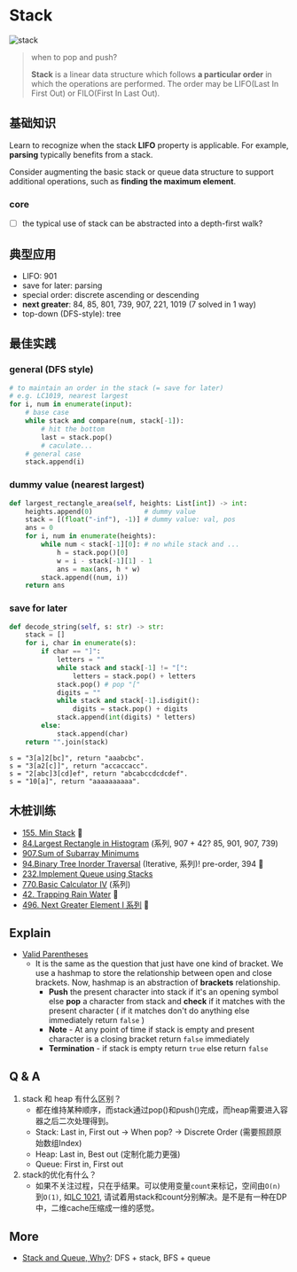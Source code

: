 # Stack 

![stack](https://i.imgur.com/W0LDr8g.png)


> when to pop and push?
> 
> **Stack** is a linear data structure which follows **a particular order** in which the operations are performed. The order may be LIFO(Last In First Out) or FILO(First In Last Out).

## 基础知识

Learn to recognize when the stack **LIFO** property is applicable. For example, **parsing** typically benefits from a stack. 

Consider augmenting the basic stack or queue data structure to support additional operations, such as **finding the maximum element**. 

### core

- [ ] the typical use of stack can be abstracted into a depth-first walk?

## 典型应用


- LIFO: 901
- save for later: parsing 
- special order: discrete ascending or descending
- **next greater**: 84, 85, 801, 739, 907, 221, 1019 (7 solved in 1 way)
- top-down (DFS-style): tree

## 最佳实践

### general (DFS style)

``` python 
# to maintain an order in the stack (= save for later)
# e.g. LC1019, nearest largest 
for i, num in enumerate(input):
	# base case 
	while stack and compare(num, stack[-1]):
		# hit the bottom 
		last = stack.pop()
		# caculate...
	# general case 
	stack.append(i)
```

### dummy value (nearest largest) 

``` python
def largest_rectangle_area(self, heights: List[int]) -> int:
    heights.append(0)             # dummy value 
    stack = [(float("-inf"), -1)] # dummy value: val, pos 
    ans = 0
    for i, num in enumerate(heights):
        while num < stack[-1][0]: # no while stack and ...
            h = stack.pop()[0]
            w = i - stack[-1][1] - 1
            ans = max(ans, h * w)
        stack.append((num, i))
    return ans
```

### save for later 

``` python
def decode_string(self, s: str) -> str:
    stack = []
    for i, char in enumerate(s):
        if char == "]":
            letters = ""
            while stack and stack[-1] != "[":
                letters = stack.pop() + letters
            stack.pop() # pop "["
            digits = ""
            while stack and stack[-1].isdigit():
                digits = stack.pop() + digits 
            stack.append(int(digits) * letters)
        else:
            stack.append(char)
    return "".join(stack)
```

```
s = "3[a]2[bc]", return "aaabcbc".
s = "3[a2[c]]", return "accaccacc".
s = "2[abc]3[cd]ef", return "abcabccdcdcdef".
s = "10[a]", return "aaaaaaaaaa".
```

## 木桩训练

* [155. Min Stack](https://leetcode.com/problems/min-stack/) 🌟
* [84.Largest Rectangle in Histogram](https://leetcode.com/problems/largest-rectangle-in-histogram/) (系列, 907 + 42? 85, 901, 907, 739)
* [907.Sum of Subarray Minimums](https://leetcode.com/problems/sum-of-subarray-minimums/) 
* [94.Binary Tree Inorder Traversal](https://leetcode.com/problems/binary-tree-inorder-traversal/description/) (Iterative, 系列)!  pre-order, 394 🌟
* [232.Implement Queue using Stacks](https://leetcode.com/problems/implement-queue-using-stacks/)
* [770.Basic Calculator IV](https://leetcode.com/problems/basic-calculator-iv/) (系列)
* [42. Trapping Rain Water](https://leetcode.com/problems/trapping-rain-water/) 🌟
* [496. Next Greater Element I 系列](https://leetcode.com/problems/next-greater-element-i/) 🌟 

## Explain

- [Valid Parentheses](https://leetcode.com/problems/valid-parentheses/)
	- It is the same as the question that just have one kind of bracket. We use a hashmap to store the relationship between open and close brackets. Now, hashmap is an abstraction of **brackets** relationship.
		- **Push** the present character into stack if it's an opening symbol else **pop** a character from stack and **check** if it matches with the present character ( if it matches don't do anything else immediately return `false` )
		- **Note** - At any point of time if stack is empty and present character is a closing bracket return `false` immediately
		- **Termination** - if stack is empty return `true` else return `false`	

## Q & A

1. stack 和 heap 有什么区别？
	- 都在维持某种顺序，而stack通过pop()和push()完成，而heap需要进入容器之后二次处理得到。
	- Stack: Last in, First out -> When pop? -> Discrete Order (需要照顾原始数组Index)
	- Heap: Last in, Best out (定制化能力更强)
	- Queue: First in, First out
2. stack的优化有什么？
	- 如果不关注过程，只在乎结果。可以使用变量`count`来标记，空间由`O(n)`到`O(1)`, 如[LC 1021](https://leetcode.com/problems/remove-outermost-parentheses/), 请试着用stack和count分别解决。是不是有一种在DP中，二维cache压缩成一维的感觉。

## More

- [Stack and Queue, Why?](https://stackoverflow.com/questions/2074970/stack-and-queue-why): DFS + stack, BFS + queue	